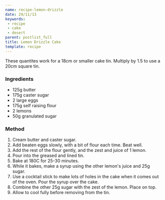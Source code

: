 ```yaml
---
name: recipe-lemon-drizzle
date: 29/11/13
keywords:
 - recipe
 - cake
 - desert
parent: postlist_full
title: Lemon Drizzle Cake
template: recipe
---
```


These quantites work for a 18cm or smaller cake tin. Multiply by 1.5 to use a 20cm square tin.

### Ingredients

- 125g butter
- 175g caster sugar
- 2 large eggs
- 175g self raising flour
- 2 lemons
- 50g granulated sugar

### Method

1. Cream butter and caster sugar.
2. Add beaten eggs slowly, with a bit of flour each time. Beat well.
3. Add the rest of the flour gently, and the zest and juice of 1 lemon.
4. Pour into the greased and lined tin.
4. Bake at 180C for 25-30 minutes.
5. While it bakes, make a syrup using the other lemon's juice and 25g sugar.
5. Use a cocktail stick to make lots of holes in the cake when it comes out of the oven. Pour the syrup over the cake.
6. Combine the other 25g sugar with the zest of the lemon. Place on top.
6. Allow to cool fully before removing from the tin.
